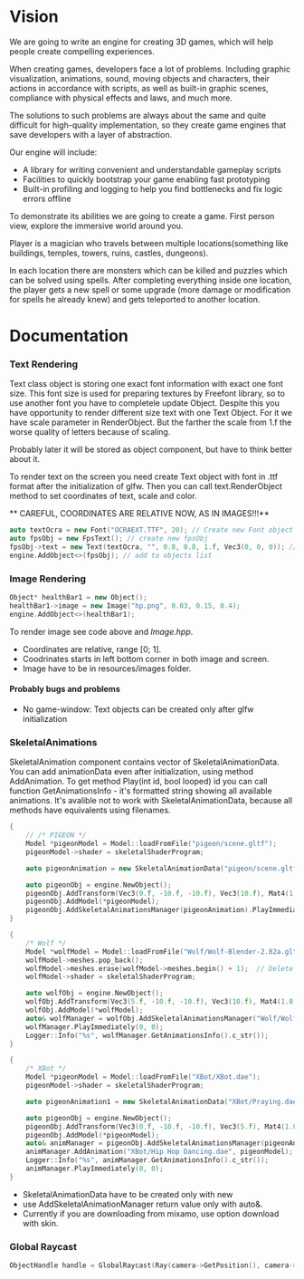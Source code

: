 # Vision

We are going to write an engine for creating 3D games, which will help people create compelling experiences. 

When creating games, developers face a lot of problems. Including graphic visualization, animations, sound, moving objects and characters, their actions in accordance with scripts, as well as built-in graphic scenes, compliance with physical effects and laws, and much more.

The solutions to such problems are always about the same and quite difficult for high-quality implementation, so they create game engines that save developers with a layer of abstraction.

Our engine will include:

- A library for writing convenient and understandable gameplay scripts
- Facilities to quickly bootstrap your game enabling fast prototyping
- Built-in profiling and logging to help you find bottlenecks and fix logic errors offline

To demonstrate its abilities we are going to create a game. First person view, explore the immersive world around you.

Player is a magician who travels between multiple locations(something like buildings, temples, towers, ruins, castles, dungeons).

In each location there are monsters which can be killed and puzzles which can be solved using spells. After completing everything inside one location, the player gets a new spell or some upgrade (more damage or modification for spells he already knew) and gets teleported to another location.

# Documentation

### Text Rendering
Text class object is storing one exact font information with exact one font size. This font size is used for preparing textures by Freefont library, so to use another font you have to completele update Object. Despite this you have opportunity to render different size text with one Text Object. For it we have scale parameter in RenderObject. But the farther the scale from 1.f the worse quality of letters because of scaling. 

Probably later it will be stored as object component, but have to think better about it.

To render text on the screen you need create Text object with font in .ttf format after the initialization of glfw. Then you can call text.RenderObject method to set coordinates of text, scale and color.


** CAREFUL, COORDINATES ARE RELATIVE NOW, AS IN IMAGES!!!** 

```C++
auto textOcra = new Font("OCRAEXT.TTF", 20); // Create new Font object
auto fpsObj = new FpsText(); // create new fpsObj
fpsObj->text = new Text(textOcra, "", 0.8, 0.8, 1.f, Vec3(0, 0, 0)); // set new text component to fpsObj
engine.AddObject<>(fpsObj); // add to objects list
```

### Image Rendering
```C++
Object* healthBar1 = new Object();
healthBar1->image = new Image("hp.png", 0.03, 0.15, 0.4);
engine.AddObject<>(healthBar1);
```

To render image see code above and *Image.hpp*. 

+ Coordinates are relative, range [0; 1]. 
+ Coodrinates starts in left bottom corner in both image and screen.
+ Image have to be in resources/images folder.

#### Probably bugs and problems
+ No game-window: Text objects can be created only after glfw initialization


### SkeletalAnimations

SkeletalAnimation component contains vector of SkeletalAnimationData. You can add animationData even after initialization, using method AddAnimation.
To get method Play(int id, bool looped) id you can call function GetAnimationsInfo - it's formatted string showing all available animations.
It's avalible not to work with SkeletalAnimationData, because all methods have equivalents using filenames.

```C++
{
    // /* PIGEON */
    Model *pigeonModel = Model::loadFromFile("pigeon/scene.gltf");
    pigeonModel->shader = skeletalShaderProgram;

    auto pigeonAnimation = new SkeletalAnimationData("pigeon/scene.gltf", 0, pigeonModel);

    auto pigeonObj = engine.NewObject();
    pigeonObj.AddTransform(Vec3(0.f, -10.f, -10.f), Vec3(10.f), Mat4(1.0));
    pigeonObj.AddModel(*pigeonModel);
    pigeonObj.AddSkeletalAnimationsManager(pigeonAnimation).PlayImmediately(0, 1);
}

{
    /* Wolf */
    Model *wolfModel = Model::loadFromFile("Wolf/Wolf-Blender-2.82a.gltf");
    wolfModel->meshes.pop_back();
    wolfModel->meshes.erase(wolfModel->meshes.begin() + 1);  // Delete floor
    wolfModel->shader = skeletalShaderProgram;

    auto wolfObj = engine.NewObject();
    wolfObj.AddTransform(Vec3(5.f, -10.f, -10.f), Vec3(10.f), Mat4(1.0));
    wolfObj.AddModel(*wolfModel);
    auto& wolfManager = wolfObj.AddSkeletalAnimationsManager("Wolf/Wolf-Blender-2.82a.gltf", wolfModel); // Написать что обязательно нужно &
    wolfManager.PlayImmediately(0, 0);
    Logger::Info("%s", wolfManager.GetAnimationsInfo().c_str());
}

{
    /* XBot */
    Model *pigeonModel = Model::loadFromFile("XBot/XBot.dae");
    pigeonModel->shader = skeletalShaderProgram;

    auto pigeonAnimation1 = new SkeletalAnimationData("XBot/Praying.dae", 0, pigeonModel);

    auto pigeonObj = engine.NewObject();
    pigeonObj.AddTransform(Vec3(0.f, -10.f, -10.f), Vec3(5.f), Mat4(1.0));
    pigeonObj.AddModel(*pigeonModel);
    auto& animManager = pigeonObj.AddSkeletalAnimationsManager(pigeonAnimation1);
    animManager.AddAnimation("XBot/Hip Hop Dancing.dae", pigeonModel);
    Logger::Info("%s", animManager.GetAnimationsInfo().c_str());
    animManager.PlayImmediately(0, 0);
}
```

+ SkeletalAnimationData have to be created only with new
+ use AddSkeletalAnimationManager return value only with auto&.
+ Currently if you are downloading from mixamo, use option download with skin. 

### Global Raycast
```C++
ObjectHandle handle = GlobalRaycast(Ray(camera->GetPosition(), camera->GetPosition() + camera->GetFront()));
```